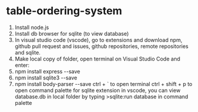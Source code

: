 # table-ordering-system

1. Install node.js
2. Install db browser for sqlite (to view database)
3. In visual studio code (vscode), go to extensions and download npm, github pull request and issues, github repositories, remote repositories and sqlite.
4. Make local copy of folder, open terminal on Visual Studio Code and enter:
5. npm install express --save
6. npm install sqlite3 --save
7. npm install body-parser --save
ctrl +  ` to open terminal
ctrl + shift + p to open command palette 
for sqlite extension in vscode, you can view database.db in local folder by typing >sqlite:run database in command palette
